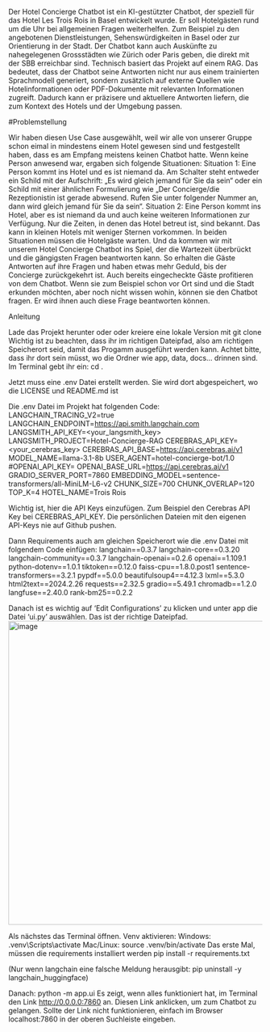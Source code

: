 Der Hotel Concierge Chatbot ist ein KI-gestützter Chatbot, der speziell für das Hotel Les Trois Rois in Basel entwickelt wurde. Er soll Hotelgästen rund um die Uhr bei allgemeinen Fragen weiterhelfen. Zum Beispiel zu den angebotenen Dienstleistungen, Sehenswürdigkeiten in Basel oder zur Orientierung in der Stadt. Der Chatbot kann auch Auskünfte zu nahegelegenen Grossstädten wie Zürich oder Paris geben, die direkt mit der SBB erreichbar sind.
Technisch basiert das Projekt auf einem RAG. Das bedeutet, dass der Chatbot seine Antworten nicht nur aus einem trainierten Sprachmodell generiert, sondern zusätzlich auf externe Quellen wie Hotelinformationen oder PDF-Dokumente mit relevanten Informationen zugreift. Dadurch kann er präzisere und aktuellere Antworten liefern, die zum Kontext des Hotels und der Umgebung passen.


#Problemstellung

Wir haben diesen Use Case ausgewählt, weil wir alle von unserer Gruppe schon eimal in mindestens einem Hotel gewesen sind und festgestellt haben, dass es am Empfang meistens keinen Chatbot hatte. Wenn keine Person anwesend war, ergaben sich folgende Situationen:
Situation 1: Eine Person kommt ins Hotel und es ist niemand da. Am Schalter steht entweder ein Schild mit der Aufschrift: „Es wird gleich jemand für Sie da sein“ oder ein Schild mit einer ähnlichen Formulierung wie „Der Concierge/die Rezeptionistin ist gerade abwesend. Rufen Sie unter folgender Nummer an, dann wird gleich jemand für Sie da sein“.
Situation 2: Eine Person kommt ins Hotel, aber es ist niemand da und auch keine weiteren Informationen zur Verfügung. Nur die Zeiten, in denen das Hotel betreut ist, sind bekannt. Das kann in kleinen Hotels mit weniger Sternen vorkommen.
In beiden Situationen müssen die Hotelgäste warten. Und da kommen wir mit unserem Hotel Concierge Chatbot ins Spiel, der die Wartezeit überbrückt und die gängigsten Fragen beantworten kann. So erhalten die Gäste Antworten auf ihre Fragen und haben etwas mehr Geduld, bis der Concierge zurückgekehrt ist.
Auch bereits eingecheckte Gäste profitieren von dem Chatbot. Wenn sie zum Beispiel schon vor Ort sind und die Stadt erkunden möchten, aber noch nicht wissen wohin, können sie den Chatbot fragen. Er wird ihnen auch diese Frage beantworten können.


Anleitung

Lade das Projekt herunter oder oder kreiere eine lokale Version mit git clone <repository-url>
Wichtig ist zu beachten, dass ihr im richtigen Dateipfad, also am richtigen Speicherort seid, damit das Progamm ausgeführt werden kann. Achtet bitte, dass ihr dort sein müsst, wo die Ordner wie app, data, docs… drinnen sind. Im Terminal gebt ihr ein: cd <und dann euren Dateipfad zum Chatbot>. 

Jetzt muss eine .env Datei erstellt werden. Sie wird dort abgespeichert, wo die LICENSE und README.md ist

Die .env Datei im Projekt hat folgenden Code:
LANGCHAIN_TRACING_V2=true
LANGCHAIN_ENDPOINT=https://api.smith.langchain.com
LANGSMITH_API_KEY=<your_langsmith_key>
LANGSMITH_PROJECT=Hotel-Concierge-RAG
CEREBRAS_API_KEY=<your_cerebras_key>
CEREBRAS_API_BASE=https://api.cerebras.ai/v1
MODEL_NAME=llama-3.1-8b
USER_AGENT=hotel-concierge-bot/1.0
#OPENAI_API_KEY=<optional>
OPENAI_BASE_URL=https://api.cerebras.ai/v1
GRADIO_SERVER_PORT=7860
EMBEDDING_MODEL=sentence-transformers/all-MiniLM-L6-v2
CHUNK_SIZE=700
CHUNK_OVERLAP=120
TOP_K=4
HOTEL_NAME=Trois Rois

Wichtig ist, hier die API Keys einzufügen. Zum Beispiel den Cerebras API Key bei CEREBRAS_API_KEY.
Die persönlichen Dateien mit den eigenen API-Keys nie auf Github pushen.

Dann Requirements auch am gleichen Speicherort wie die .env Datei mit folgendem Code einfügen:
langchain==0.3.7
langchain-core==0.3.20
langchain-community==0.3.7
langchain-openai==0.2.6
openai==1.109.1
python-dotenv==1.0.1
tiktoken==0.12.0
faiss-cpu==1.8.0.post1
sentence-transformers==3.2.1
pypdf==5.0.0
beautifulsoup4==4.12.3
lxml==5.3.0
html2text==2024.2.26
requests==2.32.5
gradio==5.49.1
chromadb==1.2.0
langfuse==2.40.0
rank-bm25==0.2.2



Danach ist es wichtig auf ‘Edit Configurations’ zu klicken und unter app die Datei ‘ui.py’ auswählen. Das ist der richtige Dateipfad.
<img width="945" height="601" alt="image" src="https://github.com/user-attachments/assets/845d8f4f-2cc1-4dfb-ba18-9427dd1fdc45" />


Als nächstes das Terminal öffnen.
Venv aktivieren:
Windows:	.venv\Scripts\activate
Mac/Linux:	source .venv/bin/activate
Das erste Mal, müssen die requirements installiert werden
pip install -r requirements.txt

(Nur wenn langchain eine falsche Meldung herausgibt: 
pip uninstall -y langchain_huggingface)

Danach:
python -m app.ui
Es zeigt, wenn alles funktioniert hat, im Terminal den Link http://0.0.0.0:7860 an. Diesen Link anklicken, um zum Chatbot zu gelangen. Sollte der Link nicht funktionieren, einfach im Browser localhost:7860 in der oberen Suchleiste eingeben.




